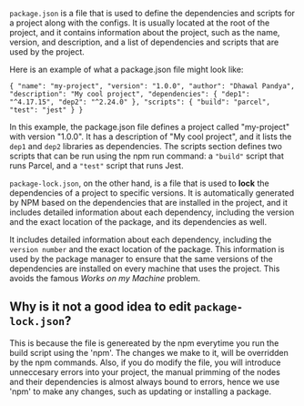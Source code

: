 `package.json` is a file that is used to define the dependencies and scripts for a project along with the configs. It is usually located at the root of the project, and it contains information about the project, such as the name, version, and description, and a list of dependencies and scripts that are used by the project.

Here is an example of what a package.json file might look like:

`{
"name": "my-project",
"version": "1.0.0",
"author": "Dhawal Pandya",  
"description": "My cool project",
"dependencies": {
"dep1": "^4.17.15",
"dep2": "^2.24.0"
},
"scripts": {
"build": "parcel",
"test": "jest"
}
}`

In this example, the package.json file defines a project called "my-project" with version "1.0.0". It has a description of "My cool project", and it lists the `dep1` and `dep2` libraries as dependencies. The scripts section defines two scripts that can be run using the npm run command: a `"build"` script that runs Parcel, and a `"test"` script that runs Jest.

`package-lock.json`, on the other hand, is a file that is used to **lock** the dependencies of a project to specific versions. It is automatically generated by NPM based on the dependencies that are installed in the project, and it includes detailed information about each dependency, including the version and the exact location of the package, and its dependencies as well.

It includes detailed information about each dependency, including the `version number` and the exact location of the package. This information is used by the package manager to ensure that the same versions of the dependencies are installed on every machine that uses the project. This avoids the famous _Works on my Machine_ problem.

## Why is it not a good idea to edit `package-lock.json`?

This is because the file is genereated by the npm everytime you run the build script using the 'npm'. The changes we make to it, will be overridden by the npm commands. Also, if you do modify the file, you will introduce unneccesary errors into your project, the manual primming of the nodes and their dependencies is almost always bound to errors, hence we use 'npm' to make any changes, such as updating or installing a package.
